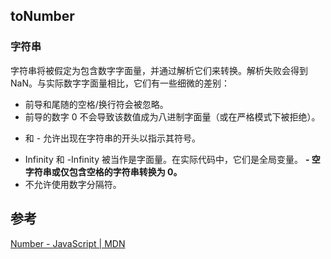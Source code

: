## toNumber

### 字符串
字符串将被假定为包含数字字面量，并通过解析它们来转换。解析失败会得到 NaN。与实际数字字面量相比，它们有一些细微的差别：
- 前导和尾随的空格/换行符会被忽略。
- 前导的数字 0 不会导致该数值成为八进制字面量（或在严格模式下被拒绝）。
+ 和 - 允许出现在字符串的开头以指示其符号。
- Infinity 和 -Infinity 被当作是字面量。在实际代码中，它们是全局变量。
**- 空字符串或仅包含空格的字符串转换为 0。**
- 不允许使用数字分隔符。

## 参考
[Number - JavaScript | MDN](https://developer.mozilla.org/zh-CN/docs/Web/JavaScript/Reference/Global_Objects/Number#number_%E5%BC%BA%E5%88%B6%E8%BD%AC%E6%8D%A2)